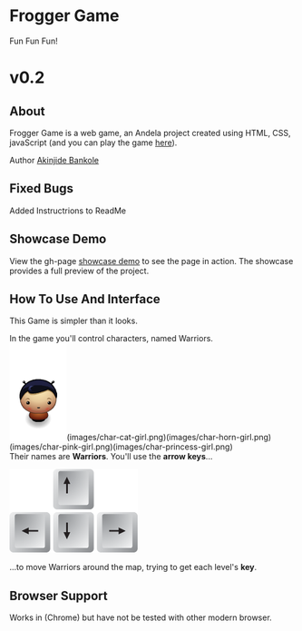 Frogger Game
===============================

Fun Fun Fun!

# v0.2

## About
Frogger Game is a web game, an Andela project created using HTML, CSS, javaScript (and you can play the game [here](http://)).

Author [Akinjide Bankole](https://twitter.com/JideBhanks)


## Fixed Bugs
Added Instructrions to ReadMe


## Showcase Demo
View the gh-page  [showcase demo](http://JideBhanks.github.io/) to see the page in action. The showcase provides a full preview of the project.


## How To Use And Interface
This Game is simpler than it looks.

In the game you'll control characters, named Warriors.  
![Warriors](images/char-boy.png)(images/char-cat-girl.png)(images/char-horn-girl.png)(images/char-pink-girl.png)(images/char-princess-girl.png)  
Their names are **Warriors**.  You'll use the **arrow keys**...  

![Arrow Keys](images/arrow_keys.png)  

...to move Warriors around the map, trying to get each level's **key**.  

## Browser Support
Works in (Chrome) but have not be tested with other modern browser.